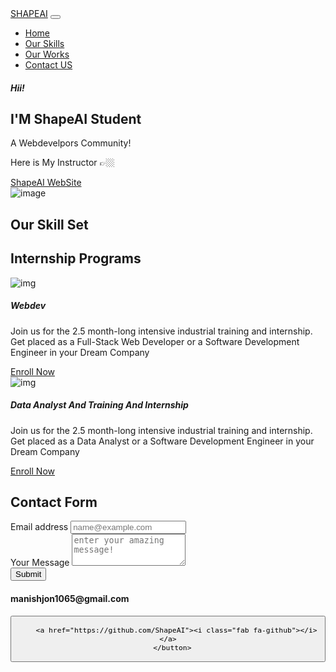 <!DOCTYPE html>
<html>

<head>
	<meta charset="utf-8">
	<meta name="viewport" content="width=device-width">
	<title>SHAPEAI</title>
	<link href="https://cdn.jsdelivr.net/npm/bootstrap@5.0.1/dist/css/bootstrap.min.css" rel="stylesheet" integrity="sha384-+0n0xVW2eSR5OomGNYDnhzAbDsOXxcvSN1TPprVMTNDbiYZCxYbOOl7+AMvyTG2x"
	 crossorigin="anonymous">

  <link rel="stylesheet" href="https://cdnjs.cloudflare.com/ajax/libs/font-awesome/5.15.3/css/all.min.css" integrity="sha512-iBBXm8fW90+nuLcSKlbmrPcLa0OT92xO1BIsZ+ywDWZCvqsWgccV3gFoRBv0z+8dLJgyAHIhR35VZc2oM/gI1w==" crossorigin="anonymous" referrerpolicy="no-referrer" />
</head>

<body>
	<! -- Navbar -->
	<nav class="navbar sticky-top navbar-expand-lg navbar-dark bg-primary">
		<div class="container-fluid">
			<a class="navbar-brand" href="#">SHAPEAI</a>
			<button class="navbar-toggler" type="button" data-bs-toggle="collapse" data-bs-target="#navbarSupportedContent" aria-controls="navbarSupportedContent" aria-expanded="false" aria-label="Toggle navigation">
      <span class="navbar-toggler-icon "></span>
      </button>
    <div class="collapse navbar-collapse" id="navbarSupportedContent">
      <ul class="navbar-nav me-auto mb-2 mb-lg-0">
        <li class="nav-item">
          <a class="nav-link active" aria-current="page" href="#hero">Home</a>
        </li>
        <li class="nav-item">
          <a class="nav-link" href="#skills">Our Skills</a>
        </li>
        <li class="nav-item">
          <a class="nav-link" href="#works">Our Works</a>
        </li>
        <li class="nav-item">
          <a class="nav-link" href="#Contact">Contact US</a>
        </li>
      </ul>
    </div>
    </div>
  </nav>
<main class="container mt-3">
  <section id="hero" class="d-flex justify-content-sm-center justify-content-md-evenly align-items-center flex-column-reverse gap-3 flex-md-row">
	<! -- Hero -->
  <div class="d-flex justify-content-sm-center align-items-center flex-column justify-content-sm-start align-items-md-start">
    <h5>Hii!</h5>
    <h1>I'M ShapeAI Student</h1>
    <p>A Webdevelpors Community!</p>
    <p>Here is My Instructor 👉🏼</p>
    <a href="https://www.shapeai.tech/" class="btn btn-primary">ShapeAI WebSite</a>
  </div>

  <div class="w-25 w-25"><img src="https://uploads-ssl.webflow.com/60798d9b0b61160814b3d8c3/60943131bc72bf3f15aafbca_131043066_1651639488351047_6499827813703794081_n.jpg" alt="image" class="w-100 h-100 rounded-circle shadow">
  </div>
  <div class="d-none d-md-block w-25 h-25"></div>
  </section>
  <section id="skills"class="mt-5 p-4">
	<! -- Our Skills -->
  <h1 class="text-primary text-center">Our Skill Set</h1>
  <div class="mt-4 p-4 d-md-none d-flex justify-content-evenly">
    <i class="fab fa-html5 fa-7x"style="color:#f4470b;"></i>
    <i class="fab fa-css3-alt fa-7x text-primary"></i>
    <i class="fab fa-bootstrap fa-7x" style="color:#730fef;"></i>
  </div>
  <div class="mt-4 p-4 d-none d-md-flex justify-content-evenly">
    <i class="fab fa-html5 fa-7x"style="color:#f4470b;"></i>
    <i class="fab fa-css3-alt fa-7x text-primary"></i>
    <i class="fab fa-bootstrap fa-7x" style="color:#730fef;"></i>
  </div>
  </section>
  <section id="works" class="mt-4 p-4">
	<! -- Our Works -->
  <h1 class="text-primary text-center">Internship Programs</h1>
  <div class="d-flex flex-column flex-md-row justify-content-md-evenly gap-3">
  <div class="card mt-3 mb-2">
  <img src="https://uploads-ssl.webflow.com/60798d9b0b61160814b3d8c3/6092992cda3e5661a02237dd_iStock_71952335_LARGE-1024x683.jpg" class="card-img-top" alt="img">
  <div class="card-body">
    <h5 class="card-title">Webdev</h5>
    <p class="card-text">Join us for the 2.5 month-long intensive industrial training and internship. Get placed as a Full-Stack Web Developer or a Software Development Engineer in your Dream Company</p>
    <a href="https://pages.razorpay.com/pl_H7eMUbPYxNWf11/view" class="btn btn-primary">Enroll Now</a>
  </div>
  </div>
  <div class="card mt-3 mb-3">
  <img src="https://uploads-ssl.webflow.com/60798d9b0b61160814b3d8c3/6092edeb5899b292dbcda406_1*QSDBne0uwCD7chzSt6EvKQ.jpeg" class="card-img-top" alt="img">
  <div class="card-body">
    <h5 class="card-title">Data Analyst And Training And Internship</h5>
    <p class="card-text">Join us for the 2.5 month-long intensive industrial training and internship. Get placed as a Data Analyst or a Software Development Engineer in your Dream Company</p>
    <a href="https://pages.razorpay.com/pl_H7eOCqNWS33X6i/view" class="btn btn-primary">Enroll Now</a>
  </div>
  </div>
</div>
  </section>
  <section id="Contact" class="mt-4 py-4">
	<! -- Contact US -->
  <h1 class="text-primary text-center">Contact Form</h1>
  <div class="row">
    <div class="col-sm col-md-8">
  <form>
    <div class="mb-3">
  <label for="exampleFormControlInput1" class="form-label">Email address</label>
  <input type="email" required class="form-control" id="exampleFormControlInput1" placeholder="name@example.com">
</div>
<div class="mb-3">
  <label for="exampleFormControlTextarea1" class="form-label">Your Message</label>
  <textarea class="form-control" id="exampleFormControlTextarea1" required placeholder="enter your amazing message!" rows="3"></textarea>
</div>
<button type="Submit" class="btn btn-primary">Submit</button>
  </form> 
</div>
<div class="col-sm col-md-4">

  <div class="mt-3">
      <h4><i class="fas fa-at"></i>manishjon1065@gmail.com</h4>
      <button type="button" class="btn btn-outline-primary">
      
        <a href="https://github.com/ShapeAI"><i class="fab fa-github"></i></a>
      </button>

  </div>
  </section>
</main>
</body>
<script src="https://cdn.jsdelivr.net/npm/bootstrap@5.0.1/dist/js/bootstrap.bundle.min.js" integrity="sha384-gtEjrD/SeCtmISkJkNUaaKMoLD0//ElJ19smozuHV6z3Iehds+3Ulb9Bn9Plx0x4" crossorigin="anonymous"></script>

</html>
